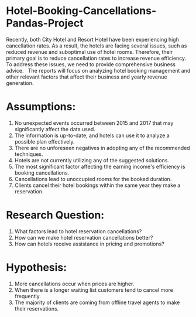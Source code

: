 # Hotel-Booking-Cancellations-Pandas-Project

Recently, both City Hotel and Resort Hotel have been experiencing high cancellation rates. As a result, the hotels are facing several issues, such as reduced revenue and suboptimal use of hotel rooms. Therefore, their primary goal is to reduce cancellation rates to increase revenue efficiency. To address these issues, we need to provide comprehensive business advice.  
The reports will focus on analyzing hotel booking management and other relevant factors that affect their business and yearly revenue generation.


# Assumptions:
1. No unexpected events occurred between 2015 and 2017 that may significantly affect the data used. 
2. The information is up-to-date, and hotels can use it to analyze a possible plan effectively. 
3. There are no unforeseen negatives in adopting any of the recommended techniques. 
4. Hotels are not currently utilizing any of the suggested solutions. 
5. The most significant factor affecting the earning income's efficiency is booking cancellations. 
6. Cancellations lead to unoccupied rooms for the booked duration. 
7. Clients cancel their hotel bookings within the same year they make a reservation.


# Research Question:
1. What factors lead to hotel reservation cancellations? 
2. How can we make hotel reservation cancellations better?
3. How can hotels receive assistance in pricing and promotions?


# Hypothesis:
1. More cancellations occur when prices are higher.
2. When there is a longer waiting list customers tend to cancel more frequently.
3. The majority of clients are coming from offline travel agents to make their reservations.
